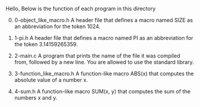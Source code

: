 Hello, Below is the function of each program in this directory

0. 0-object_like_macro.h	A header file that defines a macro named SIZE 
				as an abbreviation for the token 1024.

1. 1-pi.h			A header file that defines a macro named PI as
				 an abbreviation for the token 3.14159265359.

2. 2-main.c			A program that prints the name of the file it 
				was compiled from, followed by a new line.
				You are allowed to use the standard library.

3. 3-function_like_macro.h	A function-like macro ABS(x) that computes the 
				absolute value of a number x.

4. 4-sum.h			A function-like macro SUM(x, y) that computes 
				the sum of the numbers x and y.
